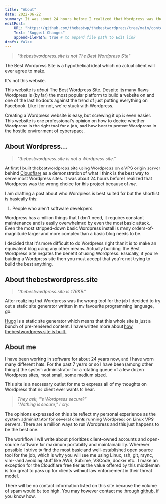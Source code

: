```yaml
---
title: "About"
date: 2022-06-22
summary: It was about 24 hours before I realized that Wordpress was the wrong choice for this project...
editPost:
    URL: "https://github.com/thebestwp/thebestwordpress/tree/main/content"
    Text: "Suggest Changes"
    appendFilePath: true # to append file path to Edit link
draft: false
---
```

> *"thebestwordpress.site is not The Best Wordpress Site"*

The Best Wordpress Site is a hypothetical ideal which no actual client will ever agree to make.

It's not this website.

This website is *about* The Best Wordpress Site.
Despite its many flaws Wordpress is (by far) the most popular platform to build a website on and one of the last holdouts against the trend of just putting everything on Facebook.
Like it or not, we're stuck with Wordpress.

Creating a Wordpress website is easy, but screwing it up is even easier.
This website is one professional's opinion on how to decide whether Wordpress is the right tool for a job, and how best to protect Wordpress in the hostile environment of cyberspace.
 
## About Wordpress…
> *"thebestwordpress.site is not a Wordpress site."*

At first I built thebestwordpress.site using Wordpress on a VPS origin server behind [Cloudflare](/posts/cloudflare) as a demonstration of what I think is the best way to serve most Wordpress sites.
It was about 24 hours before I realized that Wordpress was the wrong choice for this project because of *me.*

I am drafting a post about who Wordpress is best suited for but the shortlist is basically this:

1.  People who aren't software developers.

Wordpress has a million things that I don't need, it requires constant maintenance and is easily overwhelmed by even the most basic attack.
Even the most stripped-down basic Wordpress install is many orders-of-magnitude larger and more complex than a basic blog needs to be.

I decided that it's more difficult to do Wordpress right than it is to make an equivalent blog using any other means.
Actually building The Best Wordpress Site negates the benefit of using Wordpress.
Basically, if you're buiding a Wordpress site then you must accept that you're not trying to build the best anything.

## About thebestwordpress.site
> *"thebestwordpress.site is 176KB."*

After realizing that Wordpress was the wrong tool for the job I decided to try out a static site generator written in my favourite programming language, go.

[Hugo](https://gohugo.io) is a static site generator which means that this whole site is just a bunch of pre-rendered content.
I have written more about [how thebestwordpress.site is built.](/about/hugo)

## About me
I have been working in software for about 24 years now, and I have worn many different hats.
For the past 7 years or so I have been (among other things) the system administrator for a rotating queue of a few dozen Wordpress sites, most small, some medium sized.

This site is a necessary outlet for me to express all of my thoughts on Wordpress that no client ever wants to hear.

> *They ask, "Is Wordpress secure?"*  
> *"Nothing is secure," I cry.*


The opinions expressed on this site reflect my personal experience as the system administrator for several clients running Wordpress on Linux VPS servers.
There are a million ways to run Wordpress and this just happens to be the best one.

The workflow I will write about prioritizes client-owned accounts and open-source software for maximum portability and maintainability.
Wherever possible I strive to find the most basic and well-established open source tool for the job, which is why you will see me using Linux, ssh, git, rsync, vim--and avoiding stuff like AWS, Sublime, VSCode, docker etc.. 
I make an exception for the Cloudflare free tier as the value offered by this middleman is too great to pass up for clients without law enforcement in their threat model.

There will be no contact information listed on this site because the volume of spam would be too high.
You may however contact me through [github](https://github.com/thebestwp/thebestwordpress), if you know how.
